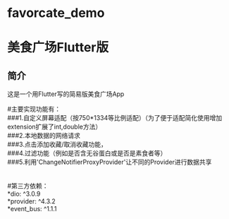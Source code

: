 # favorcate_demo
美食广场Flutter版
=====

简介
----
这是一个用Flutter写的简易版美食广场App

#主要实现功能有：<br>
###1.自定义屏幕适配（按750*1334等比例适配）（为了便于适配简化使用增加extension扩展了int,double方法）<br>
###2.本地数据的网络请求<br>
###3.点击添加收藏/取消收藏功能，<br>
###4.过滤功能（例如是否含无谷蛋白或是否是素食者等）<br>
###5.利用'ChangeNotifierProxyProvider'让不同的Provider进行数据共享<br>
<br>
<br>
#第三方依赖：<br>
*dio: ^3.0.9<br>
*provider: ^4.3.2<br>
*event_bus: ^1.1.1
